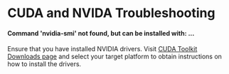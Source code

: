 # CUDA and NVIDA Troubleshooting

<h4>Command 'nvidia-smi' not found, but can be installed with: ...</h4>

Ensure that you have installed NVIDIA drivers. Visit
[CUDA Toolkit Downloads page](https://developer.nvidia.com/cuda-downloads) and
select your target platform to obtain instructions on how to install the
drivers.
